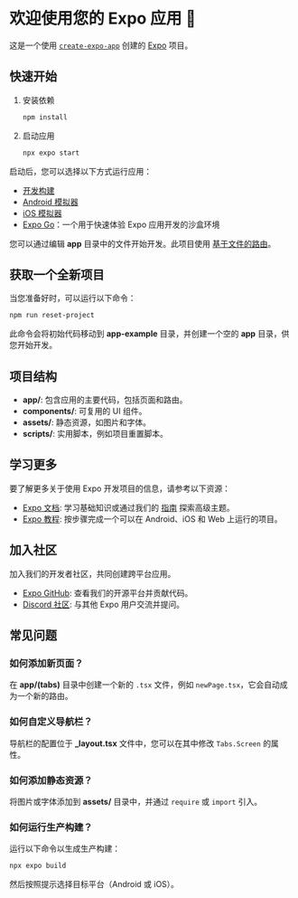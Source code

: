 # 欢迎使用您的 Expo 应用 👋

这是一个使用 [`create-expo-app`](https://www.npmjs.com/package/create-expo-app) 创建的 [Expo](https://expo.dev) 项目。

## 快速开始

1. 安装依赖

   ```bash
   npm install
   ```

2. 启动应用

   ```bash
   npx expo start
   ```

启动后，您可以选择以下方式运行应用：

- [开发构建](https://docs.expo.dev/develop/development-builds/introduction/)
- [Android 模拟器](https://docs.expo.dev/workflow/android-studio-emulator/)
- [iOS 模拟器](https://docs.expo.dev/workflow/ios-simulator/)
- [Expo Go](https://expo.dev/go)：一个用于快速体验 Expo 应用开发的沙盒环境

您可以通过编辑 **app** 目录中的文件开始开发。此项目使用 [基于文件的路由](https://docs.expo.dev/router/introduction)。

## 获取一个全新项目

当您准备好时，可以运行以下命令：

```bash
npm run reset-project
```

此命令会将初始代码移动到 **app-example** 目录，并创建一个空的 **app** 目录，供您开始开发。

## 项目结构

- **app/**: 包含应用的主要代码，包括页面和路由。
- **components/**: 可复用的 UI 组件。
- **assets/**: 静态资源，如图片和字体。
- **scripts/**: 实用脚本，例如项目重置脚本。

## 学习更多

要了解更多关于使用 Expo 开发项目的信息，请参考以下资源：

- [Expo 文档](https://docs.expo.dev/): 学习基础知识或通过我们的 [指南](https://docs.expo.dev/guides) 探索高级主题。
- [Expo 教程](https://docs.expo.dev/tutorial/introduction/): 按步骤完成一个可以在 Android、iOS 和 Web 上运行的项目。

## 加入社区

加入我们的开发者社区，共同创建跨平台应用。

- [Expo GitHub](https://github.com/expo/expo): 查看我们的开源平台并贡献代码。
- [Discord 社区](https://chat.expo.dev): 与其他 Expo 用户交流并提问。

## 常见问题

### 如何添加新页面？

在 **app/(tabs)** 目录中创建一个新的 `.tsx` 文件，例如 `newPage.tsx`，它会自动成为一个新的路由。

### 如何自定义导航栏？

导航栏的配置位于 **_layout.tsx** 文件中，您可以在其中修改 `Tabs.Screen` 的属性。

### 如何添加静态资源？

将图片或字体添加到 **assets/** 目录中，并通过 `require` 或 `import` 引入。

### 如何运行生产构建？

运行以下命令以生成生产构建：

```bash
npx expo build
```

然后按照提示选择目标平台（Android 或 iOS）。
